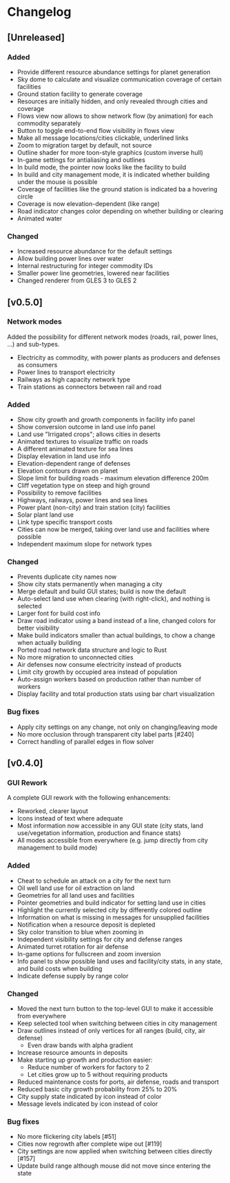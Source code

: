 # Changelog

## [Unreleased]

### Added

* Provide different resource abundance settings for planet generation
* Sky dome to calculate and visualize communication coverage of certain facilities
* Ground station facility to generate coverage
* Resources are initially hidden, and only revealed through cities and coverage
* Flows view now allows to show network flow (by animation) for each commodity separately
* Button to toggle end-to-end flow visibility in flows view
* Make all message locations/cities clickable, underlined links
* Zoom to migration target by default, not source
* Outline shader for more toon-style graphics (custom inverse hull)
* In-game settings for antialiasing and outlines
* In build mode, the pointer now looks like the facility to build
* In build and city management mode, it is indicated whether building under the mouse is possible
* Coverage of facilities like the ground station is indicated ba a hovering circle
* Coverage is now elevation-dependent (like range)
* Road indicator changes color depending on whether building or clearing
* Animated water

### Changed

* Increased resource abundance for the default settings
* Allow building power lines over water
* Internal restructuring for integer commodity IDs
* Smaller power line geometries, lowered near facilities
* Changed renderer from GLES 3 to GLES 2

## [v0.5.0]

### Network modes

Added the possibility for different network modes (roads, rail, power lines, ...) and sub-types.
* Electricity as commodity, with power plants as producers and defenses as consumers
* Power lines to transport electricity
* Railways as high capacity network type
* Train stations as connectors between rail and road

### Added

* Show city growth and growth components in facility info panel
* Show conversion outcome in land use info panel
* Land use "Irrigated crops"; allows cities in deserts
* Animated textures to visualize traffic on roads
* A different animated texture for sea lines
* Display elevation in land use info
* Elevation-dependent range of defenses
* Elevation contours drawn on planet
* Slope limit for building roads - maximum elevation difference 200m
* Cliff vegetation type on steep and high ground
* Possibility to remove facilities
* Highways, railways, power lines and sea lines
* Power plant (non-city) and train station (city) facilities
* Solar plant land use
* Link type specific transport costs
* Cities can now be merged, taking over land use and facilities where possible
* Independent maximum slope for network types

### Changed

* Prevents duplicate city names now
* Show city stats permanently when managing a city
* Merge default and build GUI states; build is now the default
* Auto-select land use when clearing (with right-click), and nothing is selected
* Larger font for build cost info
* Draw road indicator using a band instead of a line, changed colors for better visibility
* Make build indicators smaller than actual buildings, to chow a change when actually building
* Ported road network data structure and logic to Rust
* No more migration to unconnected cities
* Air defenses now consume electricity instead of products
* Limit city growth by occupied area instead of population
* Auto-assign workers based on production rather than number of workers
* Display facility and total production stats using bar chart visualization

### Bug fixes

* Apply city settings on any change, not only on changing/leaving mode
* No more occlusion through transparent city label parts [#240]
* Correct handling of parallel edges in flow solver

## [v0.4.0]

### GUI Rework

A complete GUI rework with the following enhancements:

* Reworked, clearer layout
* Icons instead of text where adequate
* Most information now accessible in any GUI state (city stats, land use/vegetation information, production and finance stats)
* All modes accessible from everywhere (e.g. jump directly from city management to build mode)

### Added

* Cheat to schedule an attack on a city for the next turn
* Oil well land use for oil extraction on land
* Geometries for all land uses and facilities
* Pointer geometries and build indicator for setting land use in cities
* Highlight the currently selected city by differently colored outline
* Information on what is missing in messages for unsupplied facilities
* Notification when a resource deposit is depleted
* Sky color transition to blue when zooming in
* Independent visibility settings for city and defense ranges
* Animated turret rotation for air defense
* In-game options for fullscreen and zoom inversion
* Info panel to show possible land uses and facility/city stats, in any state, and build costs when building
* Indicate defense supply by range color

### Changed

* Moved the next turn button to the top-level GUI to make it accessible from everywhere
* Keep selected tool when switching between cities in city management
* Draw outlines instead of only vertices for all ranges (build, city, air defense)
  * Even draw bands with alpha gradient
* Increase resource amounts in deposits
* Make starting up growth and production easier:
  * Reduce number of workers for factory to 2
  * Let cities grow up to 5 without requiring products
* Reduced maintenance costs for ports, air defense, roads and transport
* Reduced basic city growth probability from 25% to 20%
* City supply state indicated by icon instead of color
* Message levels indicated by icon instead of color

### Bug fixes

* No more flickering city labels [#51]
* Cities now regrowth after complete wipe out [#119]
* City settings are now applied when switching between cities directly [#157]
* Update build range although mouse did not move since entering the state
